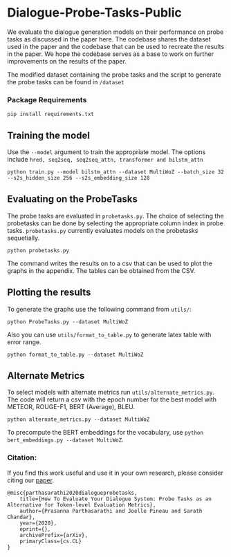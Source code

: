 # Dialogue-Probe-Tasks-Public
We evaluate the dialogue generation models on their performance on probe tasks as discussed in the paper here. The codebase shares the dataset used in the paper and the codebase that can be used to recreate the results in the paper. We hope the codebase serves as a base to work on further improvements on the results of the paper.

The modified dataset containing the probe tasks and the script to generate the probe tasks can be found in `/dataset`

### Package Requirements
```
pip install requirements.txt
```

## Training the model

Use the `--model` argument to train the appropriate model. The options include `hred, seq2seq, seq2seq_attn, transformer and bilstm_attn`

```
python train.py --model bilstm_attn --dataset MultiWoZ --batch_size 32 --s2s_hidden_size 256 --s2s_embedding_size 128
```

## Evaluating on the ProbeTasks

The probe tasks are evaluated in `probetasks.py`. The choice of selecting the probetasks can be done by selecting the appropriate column index in probe tasks. `probetasks.py` currently evaluates models on the probetasks sequetially.

```
python probetasks.py
```
The command writes the results on to a csv that can be used to plot the graphs in the appendix. The tables can be obtained from the CSV.

## Plotting the results

To generate the graphs use the following command from `utils/`:

```
python ProbeTasks.py --dataset MultiWoZ
```
Also you can use `utils/format_to_table.py` to generate latex table with error range.

```
python format_to_table.py --dataset MultiWoZ
```
## Alternate Metrics

To select models with alternate metrics run `utils/alternate_metrics.py`. The code will return a csv with the epoch number for the best model with METEOR, ROUGE-F1, BERT (Average), BLEU.

```
python alternate_metrics.py --dataset MultiWoZ
```

To precompute the BERT embeddings for the vocabulary, use `python bert_embeddings.py --dataset MultiWoZ`.

### Citation:

If you find this work useful and use it in your own research, please consider citing our [paper](link).
```
@misc{parthasarathi2020dialogueprobetasks,
    title={How To Evaluate Your Dialogue System: Probe Tasks as an Alternative for Token-level Evaluation Metrics},
    author={Prasanna Parthasarathi and Joelle Pineau and Sarath Chandar},
    year={2020},
    eprint={},
    archivePrefix={arXiv},
    primaryClass={cs.CL}
}
```
